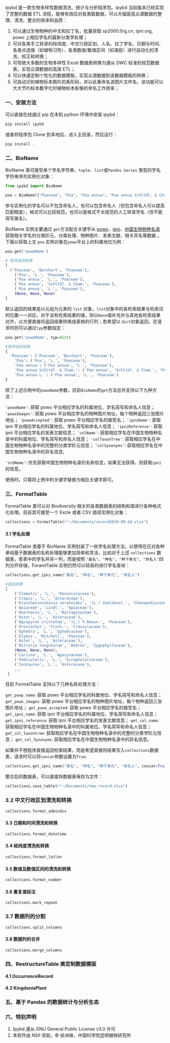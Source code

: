 
ipybd 是一款生物多样性数据清洗、统计与分析程序包。ipybd 当前版本已经实现了完整的数据 ETL 流程，能够有效应对各类脏数据，可以大幅提高众源数据的整理、清洗、整合的效率和品质：

1. 可以通过生物物种的中文和拉丁名，批量获取 sp2000.0rg.cn, ipni.org, powo 上相应学名的最新分类学处理；
2. 可对各类手工转录的经纬度、中文行政区划、人名、拉丁学名、日期与时间、各类点选值（如植物习性）、各类数值/数值区间（如海拔）进行自动化的清洗、校正和转换；
3. 可将绝大多数的生物多样性 Excel 数据表转换为遵从 DWC 标准的规范数据表，实现众源数据的高效 ETL；
4. 可以快速定制个性化的数据模板，实现众源数据到该数据模板的转换；
5. 可自动识别植物标本图片的条形码，并以此重命名该图片文件名，该功能可以大大节约标本数字化时植物标本影像的命名工作效率；

### 一、安装方法

可以直接在线通过 pip 在本机 python 环境中安装 ipybd：

```python
pip install ipybd
```
或者将程序包 Clone 到本地后，进入主目录，然后运行：

```python
pip install .
```



### 二、BioName

BioName 类可接受单个学名字符串、`tuple`、`list`或`Pandas.Series` 类型的学名字符串序列实例化对象：

```python
from ipybd import BioName

poa = BioName(["Poaceae", "Poa", "Poa annua", "Poa annua Schltdl. & Cham.", "Poa annua L.", None])
```
参与实例化的学名可以不包含命名人，也可以包含命名人（但包含命名人可以提高匹配精度），格式可以比较规范，也可以是格式不太规范的人工转录学名（但不能简写属名）。

BioName 实例主要通过 `get`方法配合关键字从 [powo](http://www.plantsoftheworldonline.org/)、[ipni](www.ipni.org)、[中国生物物种名录](www.sp2000.org.cn) 获取相关学名的分类阶元、分类处理、物种图片、发表文献、相关异名等数据 。下面以获取上文 `poa` 实例对象在`powo`平台上的科属地位为例：

```python
poa.get('powoName')

# 程序返回结果
[
  ('Poaceae', 'Barnhart', 'Poaceae'),
 	('Poa', 'L.', 'Poaceae'),
 	('Poa annua', 'L.', 'Poaceae'),
 	('Poa annua', 'Schltdl. & Cham.', 'Poaceae'),
 	('Poa annua', 'L.', 'Poaceae'),
 	(None, None, None)
]

```
默认返回的结果是以元组为元素的 `list` 对象，`list`对象中的各检索结果与检索词的位置一一对应，对于没有检索结果的值，则以`None`值补充并与其他各检索结果对齐，以方便直接将返回结果转换成表格的行列；若希望以 `dict`对象返回，在请求时则可以通过`typ`参数指定：

```python
poa.get('powoName', typ=dict)  

#程序返回结果
{
  'Poaceae': ('Poaceae', 'Barnhart', 'Poaceae'),
 	'Poa': ('Poa', 'L.', 'Poaceae'),
 	'Poa annua': ('Poa annua', 'L.', 'Poaceae'),
 	'Poa annua Schltdl. & Cham.': ('Poa annua', 'Schltdl. & Cham.', 'Poaceae'),
 	'Poa annua L.': ('Poa annua', 'L.', 'Poaceae')
}
```

除了上述示例中的`powoName`参数，目前`BioName`的`get`方法总共支持以下九种方法：

`'powoName'`: 获取 powo 平台相应学名的科属地位、学名简写和命名人信息；
`'powoImages'`: 获取 powo 平台相应学名的物种图片地址，每个物种返回三张图片地址；
`'powoAccepted'`: 获取 powo 平台相应学名的接受名；
`'ipniName'`: 获取 ipni 平台相应学名的科属地位、学名简写和命名人信息；
`'ipniReference'`: 获取 ipni 平台相应学名的发表文献信息；
`'colName'`: 获取相应学名在中国生物物种名录中的科属地位、学名简写和命名人信息；
`'colTaxonTree'`: 获取相应学名在中国生物物种名录中的完整的分类学阶元信息；
`'colSynonyms'`: 获取相应学名在中国生物物种名录中的异名信息;

`'stdName'`: 优先获取中国生物物种名录的名称信息，如果无法获得，则获取`ipni`的信息。 

使用时，只需将上例中的关键字替换为相应关键字即可。

### 三、FormatTable

FormatTable 类可以对 Biodiversity 相关的各类数据表的结构和值进行各种格式化处理。目前其可接受一个 Excle 或者 CSV 路径实例化对象：

```python
collections = FormatTable(r"~/Documents/record2019-09-10.xlsx") 
```

#### 3.1 学名处理

FormatTable 类基于 BioName 实例封装了一些学名处理方法，以使得在应对各种单纯基于数据表的名称处理能够更加简单和灵活，比如对于上述 `collections` 数据表，若表中的学名并非一列，而是按照 `"属名"`、`"种名"`、`"种下单元"`、`"命名人"`四列分开存储，ForamtTable 实例仍然可以轻易的进行学名查询：

```python
collections.get_ipni_name("属名", "种名", "种下单元", "命名人")

#返回结果
[
	('Clematis', 'L.', 'Ranunculaceae'),
 	('Crepis', 'L.', 'Asteraceae'),
 	('Krascheninnikovia ceratoides', '(L.) Gueldenst.', 'Chenopodiaceae'),
	('Apiaceae', 'Lindl.', 'Apiaceae'),
 	('Boerhavia', 'L.', 'Nyctaginaceae'),
 	('Aster', 'L.', 'Asteraceae'),
 	('Agropyron cristatum', '(L.) P.Beauv.', 'Poaceae'),
 	('Orostachys', 'Fisch.', 'Crassulaceae'),
 	('Ephedra', 'L.', 'Ephedraceae'),
 	('Elymus', 'Mitchell', 'Poaceae'),
 	('Aster', 'L.', 'Asteraceae'),
 	('Nitraria tangutorum', 'Bobrov', 'Zygophyllaceae'),
 	(None, None, None),
 	('Carissa', 'L.', 'Apocynaceae'),
 	('Pedicularis', 'L.', 'Scrophulariaceae'),
 	('Centaurea', 'L.', 'Asteraceae'),
 	...
 ]
```

目前 FormatTable 支持以下几种名称处理方法：

`get_powp_name`: 获取 powo 平台相应学名的科属地位、学名简写和命名人信息；
`get_powo_images`: 获取 powo 平台相应学名的物种图片地址，每个物种返回三张图片地址；
`get_powo_accepted`: 获取 powo 平台相应学名的接受名；
`get_ipni_name`: 获取 ipni 平台相应学名的科属地位、学名简写和命名人信息；
`get_ipni_reference`: 获取 ipni 平台相应学名的发表文献信息；
`get_col_name`: 获取相应学名在中国生物物种名录中的科属地位、学名简写和命名人信息；
`get_col_taxontree`: 获取相应学名在中国生物物种名录中的完整的分类学阶元信息；
`get_col_Synonyms`: 获取相应学名在中国生物物种名录中的异名信息。

如果并不想程序直接返回检索结果，而是希望直接将结果写入`collections`数据表，请求时可以将`concat`参数设置为`True`:

```python
collections.get_ipni_name("属名", "种名", "种下单元", "命名人", concat=True)

```

整合后的数据表，可以直接将数据表保存为文件：

```python
collections.save_table(r"~/Documents/new_record.xlsx")
```

### 3.2 中文行政区划清洗和转换

```
collections.format_admindiv
```
#### 3.3 日期和时间清洗和转换

```
collections.format_datetime
```
#### 3.4 经纬度清洗和转换

```
collections.format_latlon
```
#### 3.5 数值及数值区间的清洗和转换

```
collections.format_number
```
#### 3.6 重复值标注

```
collections.mark_repeat
```
### 3.7 数据列的分割

```
collections.split_columns
```

#### 3.8 数据列的合并

```
collections.merge_columns
```



### 四、RestructureTable 类定制数据模版

#### 4.1 OccurrenceRecord

#### 4.2 KingdoniaPlant



### 五、基于 Pandas 的数据统计与分析生态



### 六、特别声明

1. Ipybd 遵从 GNU General Public License v3.0 许可    
2. 本软件由 NSII 资助，© 徐洲锋，中国科学院昆明植物研究所

